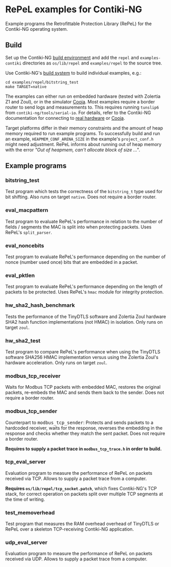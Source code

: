 # RePeL examples for Contiki-NG

Example programs the Retrofittable Protection Library (RePeL) for the Contiki-NG operating system.

## Build

Set up the Contiki-NG [build environment](https://docs.contiki-ng.org/en/develop/doc/getting-started/Toolchain-installation-on-Linux.html) and add the
`repel` and `examples-contiki` directories as `os/lib/repel` and `examples/repel`
to the source tree.

Use Contiki-NG's [build system](https://github.com/contiki-ng/contiki-ng/wiki/The-Contiki%E2%80%90NG-build-system) to build individual examples, e.g.:
```
cd examples/repel/bitstring_test
make TARGET=native
```

The examples can either run on embedded hardware (tested with Zolertia Z1 and Zoul), or in the simulator [Cooja](https://docs.contiki-ng.org/en/develop/doc/tutorials/Running-Contiki-NG-in-Cooja.html).
Most examples require a border router to send logs and measurements to. This requires running `tunslip6` from `contiki-ng/tools/serial-io`. For details, refer to the Contiki-NG documentation for connecting to [real hardware](https://docs.contiki-ng.org/en/develop/doc/tutorials/RPL-border-router.html) or [Cooja](https://docs.contiki-ng.org/en/develop/doc/tutorials/Cooja-simulating-a-border-router.html).

Target platforms differ in their memory constraints and the amount of heap memory required to run example programs. To successfully build and run an example, `HEAPMEM_CONF_ARENA_SIZE` in the example's `project_conf.h` might need adjustment. RePeL informs about running out of heap memory with the error _"Out of heapmem, can't allocate block of size ..."_.


## Example programs

### bitstring_test
Test program which tests the correctness of the `bitstring_t` type used for bit shifting.
Also runs on target `native`.
Does not require a border router.

### eval_macpattern
Test program to evaluate RePeL's performance in relation to the number of fields / segments the MAC is split into when protecting packets. Uses RePeL's `split_parser`.

### eval_noncebits
Test program to evaluate RePeL's performance depending on the number of nonce (number used once) bits that are embedded in a packet.

### eval_pktlen
Test program to evaluate RePeL's performance depending on the length of packets to be protected.
Uses RePeL's `hmac` module for integrity protection.

### hw_sha2_hash_benchmark
Tests the performance of the TinyDTLS software and Zolertia Zoul hardware SHA2 hash function implementations (not HMAC) in isolation.
Only runs on target `zoul`.

### hw_sha2_test
Test program to compare RePeL's performance when using the TinyDTLS software SHA256 HMAC implementation versus using the Zolertia Zoul's hardware acceleration. Only runs on target `zoul`.

### modbus_tcp_receiver
Waits for Modbus TCP packets with embedded MAC, restores the original packets, re-embeds the MAC and sends them back to the sender.
Does not require a border router.

### modbus_tcp_sender
Counterpart to <tt>modbus_tcp_sender</tt>: Protects and sends packets to a hardcoded receiver, waits for the response, reverses
the embedding in the response and checks whether they match the sent packet.
Does not require a border router.

__Requires to supply a packet trace in `modbus_tcp_trace.h` in order to build.__

### tcp_eval_server
Evaluation program to measure the performance of RePeL on packets received via TCP.
Allows to supply a packet trace from a computer.

__Requires `os/lib/repel/tcp_socket.patch`__, which fixes Contiki-NG's TCP stack, for correct operation on packets split over multiple TCP segments at the time of writing.

### test_memoverhead
Test program that measures the RAM overhead overhead of TinyDTLS or RePeL over a skeleton TCP-receiving Contiki-NG application.

### udp_eval_server
Evaluation program to measure the performance of RePeL on packets received via UDP.
Allows to supply a packet trace from a computer.